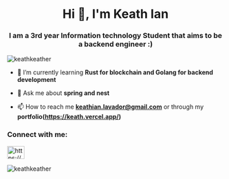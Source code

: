 <h1 align="center">Hi 👋, I'm Keath Ian</h1>
<h3 align="center">I am a 3rd year Information technology Student that aims to be a backend engineer :)</h3>

<p align="left"> <img src="https://komarev.com/ghpvc/?username=keathkeather&label=Profile%20views&color=0e75b6&style=flat" alt="keathkeather" /> </p>

- 🌱 I’m currently learning **Rust for blockchain and Golang for backend development**

- 💬 Ask me about **spring and nest**

- 📫 How to reach me **keathian.lavador@gmail.com** or through my **portfolio(https://keath.vercel.app/)**

<h3 align="left">Connect with me:</h3>
<p align="left">
<a href="https://linkedin.com/in/https://www.linkedin.com/in/keath-ian-lavador-745401232/" target="blank"><img align="center" src="https://raw.githubusercontent.com/rahuldkjain/github-profile-readme-generator/master/src/images/icons/Social/linked-in-alt.svg" alt="https://www.linkedin.com/in/keath-ian-lavador-745401232/" height="30" width="40" /></a>
</p>



<p><img align="center" src="https://github-readme-streak-stats.herokuapp.com/?user=keathkeather&" alt="keathkeather" /></p>

